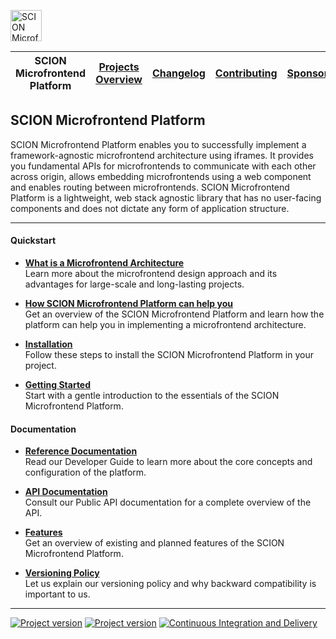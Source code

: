 <a href="/README.md"><img src="/docs/branding/scion-microfrontend-platform-banner.svg" height="50" alt="SCION Microfrontend Platform"></a>

| SCION Microfrontend Platform | [Projects Overview][menu-projects-overview] | [Changelog][menu-changelog] | [Contributing][menu-contributing] | [Sponsoring][menu-sponsoring] |  
| --- | --- | --- | --- | --- |

## SCION Microfrontend Platform

SCION Microfrontend Platform enables you to successfully implement a framework-agnostic microfrontend architecture using iframes. It provides you fundamental APIs for microfrontends to communicate with each other across origin, allows embedding microfrontends using a web component and enables routing between microfrontends. SCION Microfrontend Platform is a lightweight, web stack agnostic library that has no user-facing components and does not dictate any form of application structure.

***

#### Quickstart

- [**What is a Microfrontend Architecture**][link-microfrontend-architecture]\
  Learn more about the microfrontend design approach and its advantages for large-scale and long-lasting projects.

- [**How SCION Microfrontend Platform can help you**][link-introduction]\
  Get an overview of the SCION Microfrontend Platform and learn how the platform can help you in implementing a microfrontend architecture.

- [**Installation**][link-installation]\
  Follow these steps to install the SCION Microfrontend Platform in your project.

- [**Getting Started**][link-getting-started]\
  Start with a gentle introduction to the essentials of the SCION Microfrontend Platform.
  
  
#### Documentation

- [**Reference Documentation**][link-developer-guide]\
  Read our Developer Guide to learn more about the core concepts and configuration of the platform.
   
- [**API Documentation**][link-reference-documentation]\
  Consult our Public API documentation for a complete overview of the API.

- [**Features**][link-features]\
  Get an overview of existing and planned features of the SCION Microfrontend Platform.

- [**Versioning Policy**][link-versioning]\
  Let us explain our versioning policy and why backward compatibility is important to us. 
   
***


[![Project version](https://img.shields.io/npm/v/@scion/microfrontend-platform.svg)][link-download]
[![Project version](https://img.shields.io/npm/v/@scion/microfrontend-platform/next.svg)][link-download]
[![Continuous Integration and Delivery][link-github-actions-workflow:status]][link-github-actions-workflow]


[link-download]: https://www.npmjs.com/package/@scion/microfrontend-platform
[link-github-actions-workflow]: https://github.com/SchweizerischeBundesbahnen/scion-microfrontend-platform/actions
[link-github-actions-workflow:status]: https://github.com/SchweizerischeBundesbahnen/scion-microfrontend-platform/workflows/Continuous%20Integration%20and%20Delivery/badge.svg?branch=master&event=push

[link-installation]: /docs/site/installation.md
[link-microfrontend-architecture]: /docs/site/microfrontend-architecture.md
[link-introduction]: /docs/site/introduction.md
[link-getting-started]: /docs/site/getting-started/getting-started.md
[link-developer-guide]: https://scion-microfrontend-platform-developer-guide.now.sh
[link-reference-documentation]: https://scion-microfrontend-platform-api.now.sh
[link-versioning]: /docs/site/versioning.md
[link-features]: /docs/site/features.md

[menu-home]: /README.md
[menu-projects-overview]: /docs/site/projects-overview.md
[menu-changelog]: /docs/site/changelog/changelog.md
[menu-contributing]: /CONTRIBUTING.md
[menu-sponsoring]: /docs/site/sponsoring.md
